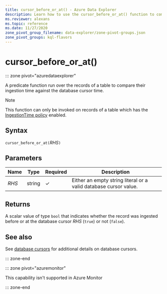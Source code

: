```yaml
---
title: cursor_before_or_at() - Azure Data Explorer
description: Learn how to use the cursor_before_or_at() function to compare the ingestion time of the records of a table against the database cursor time.
ms.reviewer: alexans
ms.topic: reference
ms.date: 11/27/2020
zone_pivot_group_filename: data-explorer/zone-pivot-groups.json
zone_pivot_groups: kql-flavors
---
```

# cursor_before_or_at()

::: zone pivot="azuredataexplorer"

A predicate function run over the records of a table to compare their ingestion time against the database cursor time.

> [!NOTE]
> This function can only be invoked on records of a table which has the
[IngestionTime policy](../management/ingestiontimepolicy.md) enabled.

## Syntax

`cursor_before_or_at(`*RHS*`)`

## Parameters

| Name | Type | Required | Description |
|--|--|--|--|
| *RHS* | string | &check; | Either an empty string literal or a valid database cursor value.|

## Returns

A scalar value of type `bool` that indicates whether the record was ingested
before or at the database cursor *RHS* (`true`) or not (`false`).

## See also

See [database cursors](../management/databasecursor.md) for additional
details on database cursors.

::: zone-end

::: zone pivot="azuremonitor"

This capability isn't supported in Azure Monitor

::: zone-end
